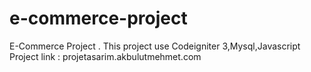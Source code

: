 # e-commerce-project
E-Commerce Project . This project use Codeigniter 3,Mysql,Javascript
Project link : projetasarim.akbulutmehmet.com
